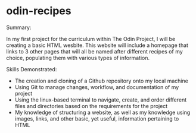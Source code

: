 # odin-recipes

Summary:

In my first project for the curriculum within The Odin Project, I will be creating a basic HTML wesbite. This website will include a homepage that links to 3 other pages that will all be named after different recipes of my choice, populating them with various types of information.

Skills Demonstrated:

 - The creation and cloning of a Github repository onto my local machine
 - Using Git to manage changes, workflow, and documentation of my project
 - Using the linux-based terminal to navigate, create, and order different files and directories based on the requirements for the project
 - My knowledge of structuring a website, as well as my knowledge using images, links, and other basic, yet useful, information pertaining to HTML